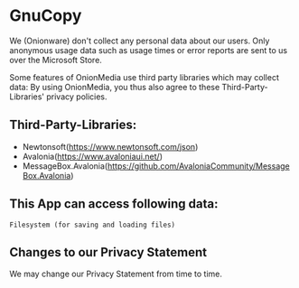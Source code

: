 # GnuCopy
We (Onionware) don't collect any personal data about our users. Only anonymous usage data such as usage times or error reports are sent to us over the Microsoft Store.

Some features of OnionMedia use third party libraries which may collect data: By using OnionMedia, you thus also agree to these Third-Party-Libraries' privacy policies.

## Third-Party-Libraries:
- Newtonsoft(https://www.newtonsoft.com/json)
- Avalonia(https://www.avaloniaui.net/)
- MessageBox.Avalonia(https://github.com/AvaloniaCommunity/MessageBox.Avalonia)

## This App can access following data:

    Filesystem (for saving and loading files)
    
## Changes to our Privacy Statement

We may change our Privacy Statement from time to time.
